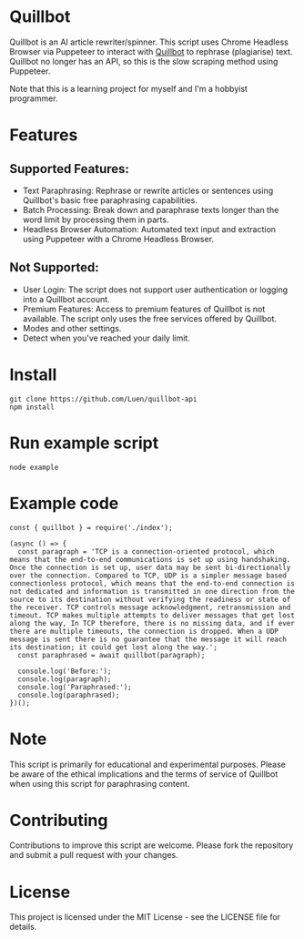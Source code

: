# Quillbot

Quillbot is an AI article rewriter/spinner. This script uses Chrome Headless Browser via Puppeteer to interact with [Quillbot](https://quillbot.com/) to rephrase (plagiarise) text.
Quillbot no longer has an API, so this is the slow scraping method using Puppeteer.

Note that this is a learning project for myself and I'm a hobbyist programmer.

# Features
## Supported Features:
- Text Paraphrasing: Rephrase or rewrite articles or sentences using Quillbot's basic free paraphrasing capabilities.
- Batch Processing: Break down and paraphrase texts longer than the word limit by processing them in parts.
- Headless Browser Automation: Automated text input and extraction using Puppeteer with a Chrome Headless Browser.

## Not Supported:
- User Login: The script does not support user authentication or logging into a Quillbot account.
- Premium Features: Access to premium features of Quillbot is not available. The script only uses the free services offered by Quillbot.
- Modes and other settings.
- Detect when you've reached your daily limit.

# Install

```
git clone https://github.com/Luen/quillbot-api
npm install
```

# Run example script

`node example`


# Example code

```
const { quillbot } = require('./index');

(async () => {
  const paragraph = 'TCP is a connection-oriented protocol, which means that the end-to-end communications is set up using handshaking. Once the connection is set up, user data may be sent bi-directionally over the connection. Compared to TCP, UDP is a simpler message based connectionless protocol, which means that the end-to-end connection is not dedicated and information is transmitted in one direction from the source to its destination without verifying the readiness or state of the receiver. TCP controls message acknowledgment, retransmission and timeout. TCP makes multiple attempts to deliver messages that get lost along the way, In TCP therefore, there is no missing data, and if ever there are multiple timeouts, the connection is dropped. When a UDP message is sent there is no guarantee that the message it will reach its destination; it could get lost along the way.';
  const paraphrased = await quillbot(paragraph);

  console.log('Before:');
  console.log(paragraph);
  console.log('Paraphrased:');
  console.log(paraphrased);
})();
```

# Note
This script is primarily for educational and experimental purposes. Please be aware of the ethical implications and the terms of service of Quillbot when using this script for paraphrasing content.

# Contributing
Contributions to improve this script are welcome. Please fork the repository and submit a pull request with your changes.

# License
This project is licensed under the MIT License - see the LICENSE file for details.
